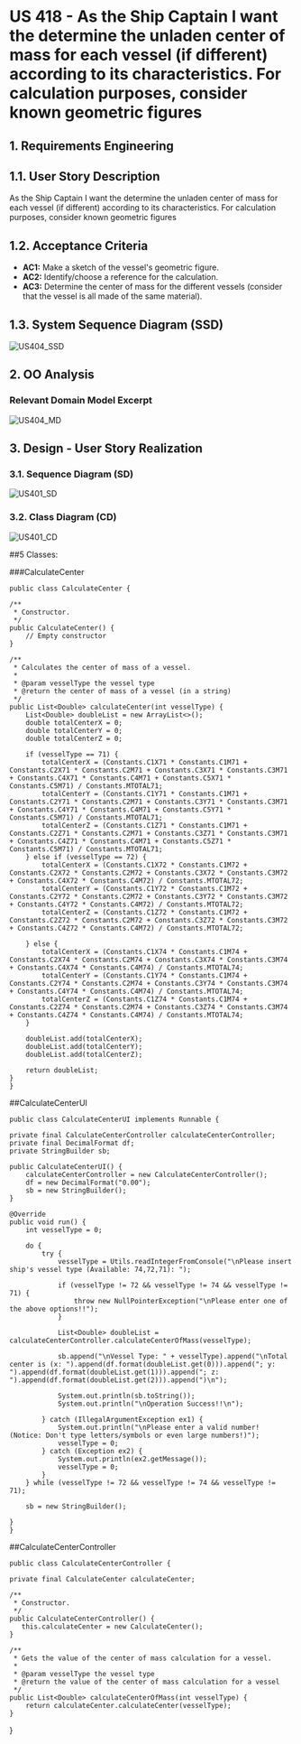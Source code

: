 # US 418 -  As the Ship Captain I want the determine the unladen center of mass for each vessel (if different) according to its characteristics. For calculation purposes, consider known geometric figures
## 1. Requirements Engineering

## 1.1. User Story Description

As the Ship Captain I want the determine the unladen center of mass for each
vessel (if different) according to its characteristics. For calculation purposes, consider
known geometric figures

## 1.2. Acceptance Criteria

* **AC1:** Make a sketch of the vessel's geometric figure.
* **AC2:**  Identify/choose a reference for the calculation.
* **AC3:**  Determine the center of mass for the different vessels (consider that the  vessel is all made of the same material).

## 1.3. System Sequence Diagram (SSD)

![US404_SSD](US418%20SSD.svg)

## 2. OO Analysis

### Relevant Domain Model Excerpt

![US404_MD](US418%20MD.svg)

## 3. Design - User Story Realization

### 3.1. Sequence Diagram (SD)

![US401_SD](US418%20SD.svg)

### 3.2. Class Diagram (CD)

![US401_CD](US418%20CD.svg)


##5 Classes:

###CalculateCenter

    public class CalculateCenter {

    /**
     * Constructor.
     */
    public CalculateCenter() {
        // Empty constructor
    }

    /**
     * Calculates the center of mass of a vessel.
     *
     * @param vesselType the vessel type
     * @return the center of mass of a vessel (in a string)
     */
    public List<Double> calculateCenter(int vesselType) {
        List<Double> doubleList = new ArrayList<>();
        double totalCenterX = 0;
        double totalCenterY = 0;
        double totalCenterZ = 0;

        if (vesselType == 71) {
            totalCenterX = (Constants.C1X71 * Constants.C1M71 + Constants.C2X71 * Constants.C2M71 + Constants.C3X71 * Constants.C3M71 + Constants.C4X71 * Constants.C4M71 + Constants.C5X71 * Constants.C5M71) / Constants.MTOTAL71;
            totalCenterY = (Constants.C1Y71 * Constants.C1M71 + Constants.C2Y71 * Constants.C2M71 + Constants.C3Y71 * Constants.C3M71 + Constants.C4Y71 * Constants.C4M71 + Constants.C5Y71 * Constants.C5M71) / Constants.MTOTAL71;
            totalCenterZ = (Constants.C1Z71 * Constants.C1M71 + Constants.C2Z71 * Constants.C2M71 + Constants.C3Z71 * Constants.C3M71 + Constants.C4Z71 * Constants.C4M71 + Constants.C5Z71 * Constants.C5M71) / Constants.MTOTAL71;
        } else if (vesselType == 72) {
            totalCenterX = (Constants.C1X72 * Constants.C1M72 + Constants.C2X72 * Constants.C2M72 + Constants.C3X72 * Constants.C3M72 + Constants.C4X72 * Constants.C4M72) / Constants.MTOTAL72;
            totalCenterY = (Constants.C1Y72 * Constants.C1M72 + Constants.C2Y72 * Constants.C2M72 + Constants.C3Y72 * Constants.C3M72 + Constants.C4Y72 * Constants.C4M72) / Constants.MTOTAL72;
            totalCenterZ = (Constants.C1Z72 * Constants.C1M72 + Constants.C2Z72 * Constants.C2M72 + Constants.C3Z72 * Constants.C3M72 + Constants.C4Z72 * Constants.C4M72) / Constants.MTOTAL72;

        } else {
            totalCenterX = (Constants.C1X74 * Constants.C1M74 + Constants.C2X74 * Constants.C2M74 + Constants.C3X74 * Constants.C3M74 + Constants.C4X74 * Constants.C4M74) / Constants.MTOTAL74;
            totalCenterY = (Constants.C1Y74 * Constants.C1M74 + Constants.C2Y74 * Constants.C2M74 + Constants.C3Y74 * Constants.C3M74 + Constants.C4Y74 * Constants.C4M74) / Constants.MTOTAL74;
            totalCenterZ = (Constants.C1Z74 * Constants.C1M74 + Constants.C2Z74 * Constants.C2M74 + Constants.C3Z74 * Constants.C3M74 + Constants.C4Z74 * Constants.C4M74) / Constants.MTOTAL74;
        }

        doubleList.add(totalCenterX);
        doubleList.add(totalCenterY);
        doubleList.add(totalCenterZ);

        return doubleList;
    }
    }
##CalculateCenterUI

    public class CalculateCenterUI implements Runnable {

    private final CalculateCenterController calculateCenterController;
    private final DecimalFormat df;
    private StringBuilder sb;

    public CalculateCenterUI() {
        calculateCenterController = new CalculateCenterController();
        df = new DecimalFormat("0.00");
        sb = new StringBuilder();
    }

    @Override
    public void run() {
        int vesselType = 0;

        do {
            try {
                vesselType = Utils.readIntegerFromConsole("\nPlease insert ship's vessel type (Available: 74,72,71): ");

                if (vesselType != 72 && vesselType != 74 && vesselType != 71) {
                    throw new NullPointerException("\nPlease enter one of the above options!!");
                }

                List<Double> doubleList = calculateCenterController.calculateCenterOfMass(vesselType);

                sb.append("\nVessel Type: " + vesselType).append("\nTotal center is (x: ").append(df.format(doubleList.get(0))).append("; y: ").append(df.format(doubleList.get(1))).append("; z: ").append(df.format(doubleList.get(2))).append(")\n");

                System.out.println(sb.toString());
                System.out.println("\nOperation Success!!\n");

            } catch (IllegalArgumentException ex1) {
                System.out.println("\nPlease enter a valid number! (Notice: Don't type letters/symbols or even large numbers!)");
                vesselType = 0;
            } catch (Exception ex2) {
                System.out.println(ex2.getMessage());
                vesselType = 0;
            }
        } while (vesselType != 72 && vesselType != 74 && vesselType != 71);

        sb = new StringBuilder();

    }
    }

##CalculateCenterController

    public class CalculateCenterController {

    private final CalculateCenter calculateCenter;

    /**
     * Constructor.
     */
    public CalculateCenterController() {
       this.calculateCenter = new CalculateCenter();
    }

    /**
     * Gets the value of the center of mass calculation for a vessel.
     *
     * @param vesselType the vessel type
     * @return the value of the center of mass calculation for a vessel
     */
    public List<Double> calculateCenterOfMass(int vesselType) {
        return calculateCenter.calculateCenter(vesselType);
    }
  }